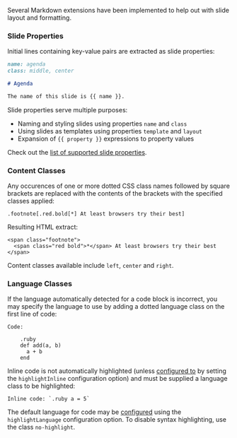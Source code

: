 Several Markdown extensions have been implemented to help out with slide layout and formatting.

### Slide Properties
Initial lines containing key-value pairs are extracted as slide properties:

```markdown
name: agenda
class: middle, center

# Agenda

The name of this slide is {{ name }}.
```

Slide properties serve multiple purposes:

 - Naming and styling slides using properties `name` and `class`
 - Using slides as templates using properties `template` and `layout`
 - Expansion of `{{ property }}` expressions to property values

Check out the [list of supported slide properties](Slide-Properties).

### Content Classes

Any occurences of one or more dotted CSS class names followed by square brackets are replaced with the contents of the brackets with the specified classes applied:

    .footnote[.red.bold[*] At least browsers try their best]

Resulting HTML extract:

    <span class="footnote">
      <span class="red bold">*</span> At least browsers try their best
    </span>

Content classes available include `left`, `center` and `right`.

### Language Classes

If the language automatically detected for a code block is incorrect, you may specify the language to use by adding a dotted language class on the first line of code:

    Code:

        .ruby
        def add(a, b)
          a + b
        end

Inline code is not automatically highlighted (unless [configured to](Configuration) by setting the `highlightInline` configuration option) and must be supplied a language class to be highlighted:

    Inline code: `.ruby a = 5`

The default language for code may be [configured](Configuration) using the `highlightLanguage` configuration option. To disable syntax highlighting, use the class `no-highlight`.